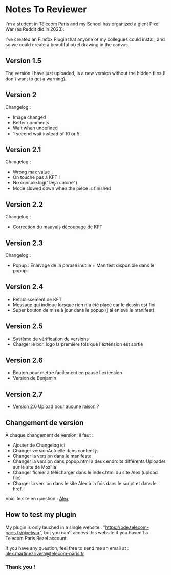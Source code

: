 # Notes To Reviewer

I'm a student in Télécom Paris and my School has organized a gient Pixel War (as Reddit did in 2023).

I've created an Firefox Plugin that anyone of my collegues could install, and so we could create a beautiful pixel drawing in the canvas.

## Version 1.5

The version I have just uploaded, is a new version without the hidden files (I don't want to get a warning).

## Version 2

Changelog :
 - Image changed
 - Better comments
 - Wait when undefined
 - 1 second wait instead of 10 or 5

## Version 2.1

Changelog :
 - Wrong max value
 - On touche pas à KFT !
 - No console.log("Deja colorié")
 - Mode slowed down when the piece is finished

## Version 2.2

Changelog :
 - Correction du mauvais découpage de KFT

## Version 2.3

Changelog :
 - Popup : Enlevage de la phrase inutile + Manifest disponible dans le popup

## Version 2.4
 - Rétablissement de KFT
 - Message qui indique lorsque rien n'a été placé car le dessin est fini
 - Super bouton de mise à jour dans le popup (j'ai enlevé le manifest)

## Version 2.5
 - Système de vérification de versions
 - Charger le bon logo la première fois que l'extension est sortie

## Version 2.6
 - Bouton pour mettre facilement en pause l'extension
 - Version de Benjamin

## Version 2.7
 - Version 2.6 Upload pour aucune raison ?


## Changement de version

À chaque changement de version, il faut :
 - Ajouter de Changelog ici
 - Changer versionActuelle dans content.js
 - Changer la version dans le manifeste
 - Changer la version dans popup.html à deux endroits différents
Uploader sur le site de Mozilla
 - Changer fichier à télécharger dans le index.html du site Alex (upload file)
 - Charger la version dans le site Alex à la fois dans le script et dans le href.

Voici le site en question : [Alex](http://alex.martinezrivera.free.fr/Projets_Info/ExtensionPixelWar/)

## How to test my plugin

My plugin is only lauched in a single website : "https://bde.telecom-paris.fr/pixelwar", but you can't access this website if you haven't a Telecom Paris Rezel account.

If you have any question, feel free to send me an email at : alex.martinezrivera@telecom-paris.fr

### Thank you !
